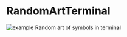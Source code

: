 # RandomArtTerminal
![example](https://user-images.githubusercontent.com/60367010/218500307-c83c2c63-9638-4ad4-9fe5-77fd4a75d036.JPG)
Random art of symbols in terminal
